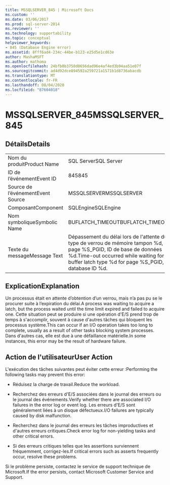 ```yaml
---
title: MSSQLSERVER_845 | Microsoft Docs
ms.custom: ''
ms.date: 03/06/2017
ms.prod: sql-server-2014
ms.reviewer: ''
ms.technology: supportability
ms.topic: conceptual
helpviewer_keywords:
- 845 (Database Engine error)
ms.assetid: 8fff6ad4-234c-44be-b123-e25d5e1cd63e
author: MashaMSFT
ms.author: mathoma
ms.openlocfilehash: 24bfb8b3758d0656dad96e4af4ed3b94aa51e07f
ms.sourcegitcommit: ad4d92dce894592a259721a1571b1d8736abacdb
ms.translationtype: MT
ms.contentlocale: fr-FR
ms.lasthandoff: 08/04/2020
ms.locfileid: "87604018"
---
```

# <a name="mssqlserver_845"></a><span data-ttu-id="880cc-102">MSSQLSERVER_845</span><span class="sxs-lookup"><span data-stu-id="880cc-102">MSSQLSERVER_845</span></span>
    
## <a name="details"></a><span data-ttu-id="880cc-103">Détails</span><span class="sxs-lookup"><span data-stu-id="880cc-103">Details</span></span>  
  
|||  
|-|-|  
|<span data-ttu-id="880cc-104">Nom du produit</span><span class="sxs-lookup"><span data-stu-id="880cc-104">Product Name</span></span>|<span data-ttu-id="880cc-105">SQL Server</span><span class="sxs-lookup"><span data-stu-id="880cc-105">SQL Server</span></span>|  
|<span data-ttu-id="880cc-106">ID de l’événement</span><span class="sxs-lookup"><span data-stu-id="880cc-106">Event ID</span></span>|<span data-ttu-id="880cc-107">845</span><span class="sxs-lookup"><span data-stu-id="880cc-107">845</span></span>|  
|<span data-ttu-id="880cc-108">Source de l’événement</span><span class="sxs-lookup"><span data-stu-id="880cc-108">Event Source</span></span>|<span data-ttu-id="880cc-109">MSSQLSERVER</span><span class="sxs-lookup"><span data-stu-id="880cc-109">MSSQLSERVER</span></span>|  
|<span data-ttu-id="880cc-110">Composant</span><span class="sxs-lookup"><span data-stu-id="880cc-110">Component</span></span>|<span data-ttu-id="880cc-111">SQLEngine</span><span class="sxs-lookup"><span data-stu-id="880cc-111">SQLEngine</span></span>|  
|<span data-ttu-id="880cc-112">Nom symbolique</span><span class="sxs-lookup"><span data-stu-id="880cc-112">Symbolic Name</span></span>|<span data-ttu-id="880cc-113">BUFLATCH_TIMEOUT</span><span class="sxs-lookup"><span data-stu-id="880cc-113">BUFLATCH_TIMEOUT</span></span>|  
|<span data-ttu-id="880cc-114">Texte du message</span><span class="sxs-lookup"><span data-stu-id="880cc-114">Message Text</span></span>|<span data-ttu-id="880cc-115">Dépassement du délai lors de l'attente du type de verrou de mémoire tampon %d, page %S_PGID, ID de base de données %d.</span><span class="sxs-lookup"><span data-stu-id="880cc-115">Time-out occurred while waiting for buffer latch type %d for page %S_PGID, database ID %d.</span></span>|  
  
## <a name="explanation"></a><span data-ttu-id="880cc-116">Explication</span><span class="sxs-lookup"><span data-stu-id="880cc-116">Explanation</span></span>  
 <span data-ttu-id="880cc-117">Un processus était en attente d’obtention d’un verrou, mais n’a pas pu se le procurer suite à l’expiration du délai.</span><span class="sxs-lookup"><span data-stu-id="880cc-117">A process was waiting to acquire a latch, but the process waited until the time limit expired and failed to acquire one.</span></span> <span data-ttu-id="880cc-118">Cette situation peut se produire si une opération d'E/S prend trop de temps à s'accomplir, souvent à cause d'autres tâches qui bloquent les processus système.</span><span class="sxs-lookup"><span data-stu-id="880cc-118">This can occur if an I/O operation takes too long to complete, usually as a result of other tasks blocking system processes.</span></span> <span data-ttu-id="880cc-119">Dans d'autres cas, elle est due à une défaillance matérielle.</span><span class="sxs-lookup"><span data-stu-id="880cc-119">In some instances, this error may be the result of hardware failure.</span></span>  
  
## <a name="user-action"></a><span data-ttu-id="880cc-120">Action de l'utilisateur</span><span class="sxs-lookup"><span data-stu-id="880cc-120">User Action</span></span>  
 <span data-ttu-id="880cc-121">L'exécution des tâches suivantes peut éviter cette erreur :</span><span class="sxs-lookup"><span data-stu-id="880cc-121">Performing the following tasks may prevent this error:</span></span>  
  
-   <span data-ttu-id="880cc-122">Réduisez la charge de travail.</span><span class="sxs-lookup"><span data-stu-id="880cc-122">Reduce the workload.</span></span>  
  
-   <span data-ttu-id="880cc-123">Recherchez des erreurs d'E/S associées dans le journal des erreurs ou le journal des événements.</span><span class="sxs-lookup"><span data-stu-id="880cc-123">Verify whether there are associated I/O failures in the error log or event log.</span></span> <span data-ttu-id="880cc-124">Les erreurs d'E/S sont généralement liées à un disque défectueux.</span><span class="sxs-lookup"><span data-stu-id="880cc-124">I/O failures are typically caused by disk malfunction.</span></span>  
  
-   <span data-ttu-id="880cc-125">Recherchez dans le journal des erreurs les tâches improductives et d'autres erreurs critiques.</span><span class="sxs-lookup"><span data-stu-id="880cc-125">Check error log for non-yielding tasks and other critical errors.</span></span>  
  
-   <span data-ttu-id="880cc-126">Si des erreurs critiques telles que les assertions surviennent fréquemment, corrigez-les.</span><span class="sxs-lookup"><span data-stu-id="880cc-126">If critical errors such as asserts frequently occur, resolve these problems.</span></span>  
  
 <span data-ttu-id="880cc-127">Si le problème persiste, contactez le service de support technique de Microsoft.</span><span class="sxs-lookup"><span data-stu-id="880cc-127">If the error persists, contact Microsoft Customer Service and Support.</span></span>  
  
  
